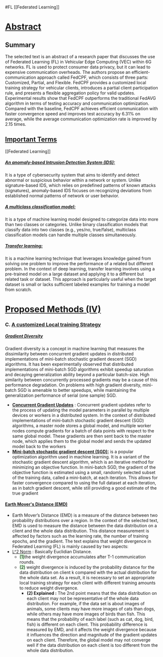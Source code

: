 #FL 
[[Federated Learning]]


# <u>Abstract</u>

## Summary
The selected text is an abstract of a research paper that discusses the use of Federated Learning (FL) in Vehicular Edge Computing (VEC) within 6G networks. FL is used to protect consumer data privacy, but it can lead to expensive communication overheads. The authors propose an efficient-communication approach called FedCPF, which consists of three parts: Customized, Partial, and Flexible. FedCPF provides a customized local training strategy for vehicular clients, introduces a partial client participation rule, and presents a flexible aggregation policy for valid updates. Experimental results show that FedCPF outperforms the traditional FedAVG algorithm in terms of testing accuracy and communication optimization. Compared with the baseline, FedCPF achieves efficient communication with faster convergence speed and improves test accuracy by 6.31% on average, while the average communication optimization rate is improved by 2.15 times.

## <u>Important Terms</u>

[[Federated Learning]]

##### <u>An anomaly-based Intrusion Detection System (IDS):</u>
It is a type of cybersecurity system that aims to identify and detect abnormal or suspicious behavior within a network or system. Unlike signature-based IDS, which relies on predefined patterns of known attacks (signatures), anomaly-based IDS focuses on recognizing deviations from established normal patterns of network or user behavior.

##### <u>A multiclass classification model:</u> 
It is a type of machine learning model designed to categorize data into more than two classes or categories. Unlike binary classification models that classify data into two classes (e.g., yes/no, true/false), multiclass classification models can handle multiple classes simultaneously.

##### <u>Transfer learning:</u>
It is a machine learning technique that leverages knowledge gained from solving one problem to improve the performance of a related but different problem. In the context of deep learning, transfer learning involves using a pre-trained model on a large dataset and applying it to a different but related task or dataset. This approach is particularly useful when the target dataset is small or lacks sufficient labeled examples for training a model from scratch.


# <u>Proposed Methods (IV)</u>


### C. <u>A customized Local training Strategy</u>

##### <u>Gradient Diversity</u>
Gradient diversity is a concept in machine learning that measures the dissimilarity between concurrent gradient updates in distributed implementations of mini-batch stochastic gradient descent (SGD) algorithms. It has been experimentally observed that distributed implementations of mini-batch SGD algorithms exhibit speedup saturation and decaying generalization ability beyond a particular batch-size. High similarity between concurrently processed gradients may be a cause of this performance degradation. On problems with high gradient diversity, mini-batch SGD is amenable to better speedups, while maintaining the generalization performance of serial (one sample) SGD. 
- **<u>Concurrent Gradient Updates</u>** : Concurrent gradient updates refer to the process of updating the model parameters in parallel by multiple devices or workers in a distributed system. In the context of distributed implementations of mini-batch stochastic gradient descent (SGD) algorithms, a master node stores a global model, and multiple worker nodes compute gradients for a batch of data points with respect to the same global model. These gradients are then sent back to the master node, which applies them to the global model and sends the updated model back to the workers
- **<u>Mini-batch stochastic gradient descent (SGD):</u>** is a popular optimization algorithm used in machine learning. It is a variant of the stochastic gradient descent algorithm, which is an iterative method for minimizing an objective function. In mini-batch SGD, the gradient of the objective function is estimated using a small, randomly selected subset of the training data, called a mini-batch, at each iteration. This allows for faster convergence compared to using the full dataset at each iteration, as in batch gradient descent, while still providing a good estimate of the true gradient
#### <u>Earth Mover's Distance (EMD)</u>
- Earth Mover’s Distance (EMD) is a measure of the distance between two probability distributions over a region. In the context of the selected text, EMD is used to measure the distance between the data distribution on a client and the whole data distribution. This distance measurement is affected by factors such as the learning rate, the number of training epochs, and the gradient. The text explains that weight divergence in Federated Learning (FL) is mainly caused by two aspects:
- <u>L^2 Norm</u> : Basically Euclidian Distance.
	- <mark style="background: #BBFABBA6;">(1)</mark>the weight divergence accumulates after T-1 communication rounds.
	- <mark style="background: #BBFABBA6;">(2)</mark> weight divergence is induced by the probability distance for the data distribution on client k compared with the actual distribution for the whole data set. As a result, it is necessary to set an appropriate local training strategy for each client with different training amounts to reduce weight divergence.
		- **(2) Explained :** The 2nd point means that the data distribution on each client may not be representative of the whole data distribution. For example, if the data set is about images of animals, some clients may have more images of cats than dogs, while others may have more images of birds than fish. This means that the probability of each label (such as cat, dog, bird, fish) is different on each client. This probability difference is measured by EMD, and it affects the weight divergence because it influences the direction and magnitude of the gradient updates on each client. Therefore, the global model may not converge well if the data distribution on each client is too different from the whole data distribution. 



